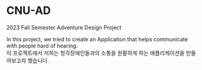 # CNU-AD
2023 Fall Semester Adventure Design Project

In this project, we tried to create an Application that helps communicate with people hard of hearing.  
이 프로젝트에서 저희는 청각장애인들과의 소통을 원활하게 하는 애플리케이션을 만들어보고자 했습니다.